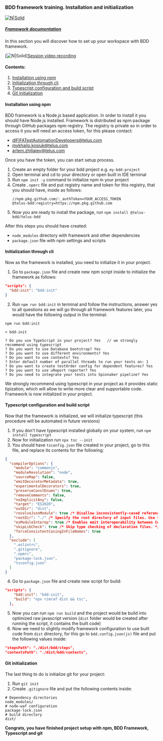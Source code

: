 ### BDD framework training. Installation and initialization

[![N|Solid](https://images.ctfassets.net/fikanzmkdlqn/5NoHRB1q6lrNzSSpekhrG5/cf22f3d7d9e82aed5e79659800458b57/TELUS_TAGLINE_HORIZONTAL_EN.svg)](https://www.telus.com/en/)

##### [Framework documentation](https://github.com/telus/telus-bdd-docs)

In this section you will discover how to set up your workspace with BDD framework.

[![N|Solid](https://cdn4.iconfinder.com/data/icons/48-bubbles/48/23.Videos-512.png)][Session video recording](https://drive.google.com/file/d/1wM_Fi1bEGYqYrdeNhSxLSDurDqwFUZQg/view?usp=sharing)

#### Contents:

1. [Installation using npm](#installation-using-npm)
2. [Initialization through cli](#initialization-through-cli)
3. [Typescript configuration and build script](#typescript-configuration-and-build-script)
4. [Git initialization](#git-initialization)

#### Installation using npm

BDD framework is a Node.js based application. In order to install it you should have Node.js installed.
Framework is distributed as npm package through GitHub packages npm registry.
The registry is private so in order to access it you will need an access token, for this please contact:

- dlFIFATestAutomationDevelopers@telus.com
- mykhailo.kosiuk@telus.com
- artem.zhiliaiev@telus.com

Once you have the token, you can start setup process.

1. Create an empty folder for your bdd project e.g. `my-bdd-project`
2. Open terminal and cd to your directory or open built in IDE terminal
3. Run `npm init -y` command to initialize npm in your project
4. Create `.npmrc` file and put registry name and token for this registry, that you should have, inside as follows:
   ```npmrc
   //npm.pkg.github.com/:_authToken=YOUR_ACCESS_TOKEN
   @telus-bdd:registry=https://npm.pkg.github.com
   ```
5. Now you are ready to install the package, run `npm install @telus-bdd/telus-bdd`

After this steps you should have created:

- `node_modules` directory with framework and other dependencies
- `package.json` file with npm settings and scripts

#### Initialization through cli

Now as the framework is installed, you need to initialize it in your project.

1. Go to `package.json` file and create new npm script inside to initialize the framework as follows:

```json
"scripts": {
  "bdd:init": "bdd-init"
}
```

2. Run `npm run bdd:init` in terminal and follow the instructions, answer yes to all questions as we will go through all framework features later, you would have the following output in the terminal:

```
npm run bdd:init

> bdd-init

? Do you use TypeScript in your project? Yes   // we strongly recommend using typescript
? Do you want to use Database bootstrap? Yes
? Do you want to use different environments? Yes
? Do you want to use contexts? Yes
? Enter default number of parallel threads to run your tests on: 1
? Do you want to create testOrder config for dependent features? Yes
? Do you want to use uReport reporter? Yes
? Do you need to integrate your tests into Spinnaker pipeline? Yes
```

We strongly recommend using typescript in your project as it provides static tipization, which will allow to write more clear and supportable code.
Framework is now initialized in your project.

#### Typescript configuration and build script

Now that the framework is initialized, we will initialize typescript (this procedure will be automated in future versions)

1. If you don't have typescript installed globally on your system, run `npm install typescript`
2. Now for initialization run `npx tsc --init`
3. You should have `tsconfig.json` file created in your project, go to this file, and replace its contents for the following:

```json
{
  "compilerOptions": {
    "module": "commonjs",
    "moduleResolution": "node",
    "sourceMap": false,
    "emitDecoratorMetadata": true,
    "experimentalDecorators": true,
    "preserveConstEnums": true,
    "removeComments": false,
    "noImplicitAny": false,
    "target": "ES2020",
    "outDir": "dist",
    "resolveJsonModule": true /* Disallow inconsistently-cased references to the same file. */,
    "rootDir": "./" /* Specify the root directory of input files. Use to control the output directory structure with --outDir. */,
    "esModuleInterop": true /* Enables emit interoperability between CommonJS and ES Modules via creation of namespace objects for all imports. Implies 'allowSyntheticDefaultImports'. */,
    "skipLibCheck": true /* Skip type checking of declaration files. */,
    "forceConsistentCasingInFileNames": true
  },
  "exclude": [
    ".eslintrc",
    ".gitignore",
    ".npmrc",
    "package-lock.json",
    "tsconfig.json"
  ]
}
```

4. Go to `package.json` file and create new script for build:

```json
"scripts": {
    "bdd:init": "bdd-init",
    "build": "npx rimraf dist && tsc",
  },
```

5. Now you can run `npm run build` and the project would be build into optimized raw javascript version (`dist` folder would be created after running the script, it contains the built code)
6. Now we need to slightly modify framework configuration to use built code from `dist` directory, for this go to `bdd.config.json(js)` file and put the following values inside:

```json
"stepsPath": "./dist/bdd/steps",
"contextsPath": "./dist/bdd/contexts",
```

#### Git initialization

The last thing to do is initialize git for your project:

1. Run `git init`
2. Create `.gitignore` file and put the following contents inside:

```gitignore
# Dependency directories
node_modules/
# node-waf configuration
package-lock.json
# build directory
dist/
```

**Congrats, you have finished project setup with npm, BDD Framework, Typescript and git**
